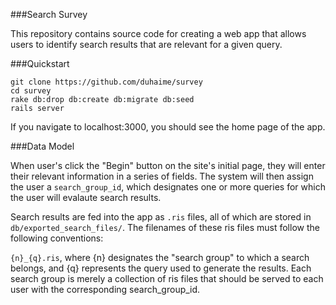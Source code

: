 ###Search Survey 

This repository contains source code for creating a web app that allows users to identify search results that are relevant for a given query. 

###Quickstart

<pre><code>git clone https://github.com/duhaime/survey  
cd survey  
rake db:drop db:create db:migrate db:seed  
rails server</code></pre>

If you navigate to localhost:3000, you should see the home page of the app.

###Data Model

When user's click the "Begin" button on the site's initial page, they will enter their relevant information in a series of fields. The system will then assign the user a `search_group_id`, which designates one or more queries for which the user will evalaute search results.  

Search results are fed into the app as `.ris` files, all of which are stored in `db/exported_search_files/`. The filenames of these ris files must follow the following conventions:  

`{n}_{q}.ris`, where {n} designates the "search group" to which a search belongs, and {q} represents the query used to generate the results. Each search group is merely a collection of ris files that should be served to each user with the corresponding search_group_id.  

